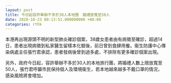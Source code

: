 ```yaml
---
layout: post
title: 今日起容許舉辦不多於30人本地團　婚禮放寬至50人
date: 2020-10-23 00:13:51.000000000 +08:00
categories: rthk
---
```


本港再出現源頭不明的新型肺炎確診個案，38歲女患者由有病徵至確診，超過14日，患者出現病徵到私家醫生留樣本化驗後，前日曾到食肆用餐。衞生防護中心傳染病處主任張竹君承認，患者發病後曾到過多處，不排除有更多確診個案出現。

另外，政府今日起，容許舉辦不多於30人的本地旅行團，將婚禮人數上限放寬至50人，張竹君呼籲市民保持個人及環境衞生，若本地越來越多不戴口罩的情況，感染風險將會增加。

